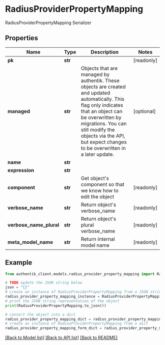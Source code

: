 # RadiusProviderPropertyMapping

RadiusProviderPropertyMapping Serializer

## Properties

Name | Type | Description | Notes
------------ | ------------- | ------------- | -------------
**pk** | **str** |  | [readonly] 
**managed** | **str** | Objects that are managed by authentik. These objects are created and updated automatically. This flag only indicates that an object can be overwritten by migrations. You can still modify the objects via the API, but expect changes to be overwritten in a later update. | [optional] 
**name** | **str** |  | 
**expression** | **str** |  | 
**component** | **str** | Get object&#39;s component so that we know how to edit the object | [readonly] 
**verbose_name** | **str** | Return object&#39;s verbose_name | [readonly] 
**verbose_name_plural** | **str** | Return object&#39;s plural verbose_name | [readonly] 
**meta_model_name** | **str** | Return internal model name | [readonly] 

## Example

```python
from authentik_client.models.radius_provider_property_mapping import RadiusProviderPropertyMapping

# TODO update the JSON string below
json = "{}"
# create an instance of RadiusProviderPropertyMapping from a JSON string
radius_provider_property_mapping_instance = RadiusProviderPropertyMapping.from_json(json)
# print the JSON string representation of the object
print(RadiusProviderPropertyMapping.to_json())

# convert the object into a dict
radius_provider_property_mapping_dict = radius_provider_property_mapping_instance.to_dict()
# create an instance of RadiusProviderPropertyMapping from a dict
radius_provider_property_mapping_form_dict = radius_provider_property_mapping.from_dict(radius_provider_property_mapping_dict)
```
[[Back to Model list]](../README.md#documentation-for-models) [[Back to API list]](../README.md#documentation-for-api-endpoints) [[Back to README]](../README.md)


